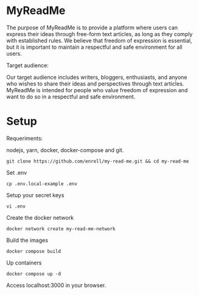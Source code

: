 # MyReadMe
The purpose of MyReadMe is to provide a platform where users can express their ideas through free-form text articles, as long as they comply with established rules. We believe that freedom of expression is essential, but it is important to maintain a respectful and safe environment for all users.

Target audience:

Our target audience includes writers, bloggers, enthusiasts, and anyone who wishes to share their ideas and perspectives through text articles. MyReadMe is intended for people who value freedom of expression and want to do so in a respectful and safe environment.

# Setup

Requeriments:

nodejs, yarn, docker, docker-compose and git.

````
git clone https://github.com/enrell/my-read-me.git && cd my-read-me
````

Set .env
````
cp .env.local-example .env
````

Setup your secret keys
````
vi .env
````

Create the docker network
````
docker network create my-read-me-network
````

Build the images
````
docker compose build
````

Up containers
````
docker compose up -d
````
Access localhost:3000 in your browser.
